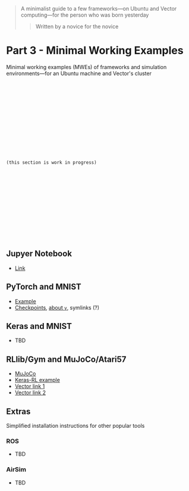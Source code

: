 > A minimalist guide to  a few frameworks⁠—on Ubuntu and Vector computing⁠—for the person who was born yesterday
>> Written by a novice for the novice

# Part 3 - Minimal Working Examples

Minimal working examples (MWEs) of frameworks and simulation environments—for an Ubuntu machine and Vector's cluster

```















(this section is work in progress)















```

## Jupyer Notebook

- [Link](https://support.vectorinstitute.ai/jupyter_notebook)

## PyTorch and MNIST

- [Example](https://support.vectorinstitute.ai/wandb)
- [Checkpoints](https://support.vectorinstitute.ai/CheckpointRestartInstructions), [about `v`](https://support.vectorinstitute.ai/AboutVaughan2), symlinks (?)

## Keras and MNIST

- TBD

## RLlib/Gym and MuJoCo/Atari57

- [MuJoCo](https://github.com/openai/mujoco-py/)
- [Keras-RL example](https://github.com/keras-rl/keras-rl/blob/master/examples/ddpg_mujoco.py)
- [Vector link 1](https://support.vectorinstitute.ai/mujoco_updated)
- [Vector link 2](https://support.vectorinstitute.ai/SoftwareVaughan)

## Extras

Simplified installation instructions for other popular tools 

### ROS

- TBD

### AirSim

- TBD

